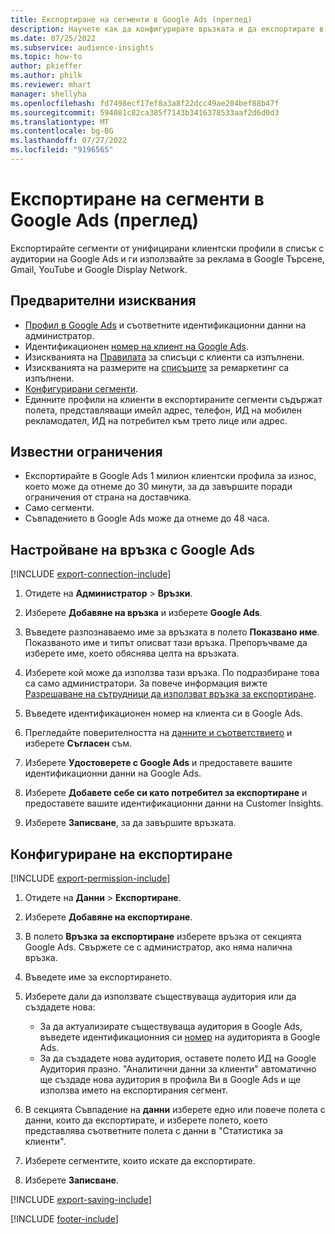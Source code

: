 ```yaml
---
title: Експортиране на сегменти в Google Ads (преглед)
description: Научете как да конфигурирате връзката и да експортирате в Google Ads.
ms.date: 07/25/2022
ms.subservice: audience-insights
ms.topic: how-to
author: pkieffer
ms.author: philk
ms.reviewer: mhart
manager: shellyha
ms.openlocfilehash: fd7498ecf17ef8a3a8f22dcc49ae204bef88b47f
ms.sourcegitcommit: 594081c82ca385f7143b3416378533aaf2d6d0d3
ms.translationtype: MT
ms.contentlocale: bg-BG
ms.lasthandoff: 07/27/2022
ms.locfileid: "9196565"
---
```

# <a name="export-segments-to-google-ads-preview"></a>Експортиране на сегменти в Google Ads (преглед)

Експортирайте сегменти от унифицирани клиентски профили в списък с аудитории на Google Ads и ги използвайте за реклама в Google Търсене, Gmail, YouTube и Google Display Network.

## <a name="prerequisites"></a>Предварителни изисквания

- [Профил в Google Ads](https://ads.google.com/) и съответните идентификационни данни на администратор.
- Идентификационен [номер на клиент на Google Ads](https://support.google.com/google-ads/answer/1704344).
- Изискванията на [Правилата](https://support.google.com/adspolicy/answer/6299717) за списъци с клиенти са изпълнени.
- Изискванията на размерите на [списъците](https://support.google.com/google-ads/answer/7558048) за ремаркетинг са изпълнени.
- [Конфигурирани сегменти](segments.md).
- Единните профили на клиенти в експортираните сегменти съдържат полета, представляващи имейл адрес, телефон, ИД на мобилен рекламодател, ИД на потребител към трето лице или адрес.

## <a name="known-limitations"></a>Известни ограничения

- Експортирайте в Google Ads 1 милион клиентски профила за износ, което може да отнеме до 30 минути, за да завършите поради ограничения от страна на доставчика.
- Само сегменти.
- Съвпадението в Google Ads може да отнеме до 48 часа.

## <a name="set-up-connection-to-google-ads"></a>Настройване на връзка с Google Ads

[!INCLUDE [export-connection-include](includes/export-connection-admn.md)]

1. Отидете на **Администратор** > **Връзки**.

1. Изберете **Добавяне на връзка** и изберете **Google Ads**.

1. Въведете разпознаваемо име за връзката в полето **Показвано име**. Показваното име и типът описват тази връзка. Препоръчваме да изберете име, което обяснява целта на връзката.

1. Изберете кой може да използва тази връзка. По подразбиране това са само администратори. За повече информация вижте [Разрешаване на сътрудници да използват връзка за експортиране](connections.md#allow-contributors-to-use-a-connection-for-exports).

1. Въведете идентификационен номер на клиента си в Google Ads.

1. Прегледайте поверителността на [данните и съответствието](connections.md#data-privacy-and-compliance) и изберете **Съгласен** съм.

1. Изберете **Удостоверете с Google Ads** и предоставете вашите идентификационни данни на Google Ads.

1. Изберете **Добавете себе си като потребител за експортиране** и предоставете вашите идентификационни данни на Customer Insights.

1. Изберете **Записване**, за да завършите връзката.

## <a name="configure-an-export"></a>Конфигуриране на експортиране

[!INCLUDE [export-permission-include](includes/export-permission.md)]

1. Отидете на **Данни** > **Експортиране**.

1. Изберете **Добавяне на експортиране**.

1. В полето **Връзка за експортиране** изберете връзка от секцията Google Ads. Свържете се с администратор, ако няма налична връзка.

1. Въведете име за експортирането.

1. Изберете дали да използвате съществуваща аудитория или да създадете нова:
   - За да актуализирате съществуваща аудитория в Google Ads, въведете идентификационния си [номер](https://support.google.com/google-ads/answer/7558048?hl=en#:~:text=Audience%20lists%20is%20a%20section,Display%20Network%20through%20remarketing%20campaigns) на аудиторията в Google Ads.
   - За да създадете нова аудитория, оставете полето ИД на Google Аудитория празно. "Аналитични данни за клиенти" автоматично ще създаде нова аудитория в профила Ви в Google Ads и ще използва името на експортирания сегмент.

1. В секцията Съвпадение на **данни** изберете едно или повече полета с данни, които да експортирате, и изберете полето, което представлява съответните полета с данни в "Статистика за клиенти".

1. Изберете сегментите, които искате да експортирате.

1. Изберете **Записване**.

[!INCLUDE [export-saving-include](includes/export-saving.md)]

[!INCLUDE [footer-include](includes/footer-banner.md)]
